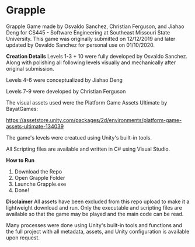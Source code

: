 # Grapple
Grapple Game made by Osvaldo Sanchez, Christian Ferguson, and Jiahao Deng for CS445 - Software Engineering at Southeast Missouri State University.  This game was originally submitted on 12/12/2019 and later updated by Osvaldo Sanchez for personal use on 01/10/2020.


**Creation Details**
Levels 1-3 + 10 were fully developed by Osvaldo Sanchez.  Along with polishing all following levels visually and mechanically after original submission.

Levels 4-6 were conceptualized by Jiahao Deng

Levels 7-9 were developed by Christian Ferguson


The visual assets used were the Platform Game Assets Ultimate by BayatGames:

https://assetstore.unity.com/packages/2d/environments/platform-game-assets-ultimate-134039

The game's levels were creatued using Unity's built-in tools.

All Scripting files are available and written in C# using Visual Studio.


**How to Run**
1. Download the Repo
2. Open Grapple Folder
3. Launche Grapple.exe
4. Done!


**Disclaimer**
All assets have been excluded from this repo upload to make it a lightweight download and run.  Only the executable and scripting files are available so that the game may be played and the main code can be read.

Many processes were done using Unity's built-in tools and functions and the full project with all metadata, assets, and Unity configuration is available upon request.
